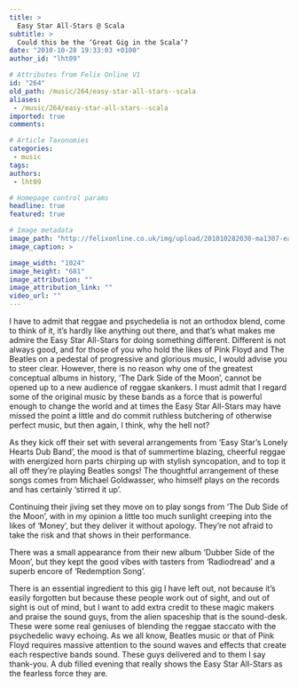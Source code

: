 ```yaml
---
title: >
  Easy Star All-Stars @ Scala
subtitle: >
  Could this be the ‘Great Gig in the Scala’?
date: "2010-10-28 19:33:03 +0100"
author_id: "lht09"

# Attributes from Felix Online V1
id: "264"
old_path: /music/264/easy-star-all-stars--scala
aliases:
 - /music/264/easy-star-all-stars--scala
imported: true
comments:

# Article Taxonomies
categories:
 - music
tags:
authors:
 - lht09

# Homepage control params
headline: true
featured: true

# Image metadata
image_path: "http://felixonline.co.uk/img/upload/201010282030-ma1307-easystar.jpg"
image_caption: >

image_width: "1024"
image_height: "681"
image_attribution: ""
image_attribution_link: ""
video_url: ""
---
```


I have to admit that reggae and psychedelia is not an orthodox blend, come to think of it, it’s hardly like anything out there, and that’s what makes me admire the Easy Star All-Stars for doing something different. Different is not always good, and for those of you who hold the likes of Pink Floyd and The Beatles on a pedestal of progressive and glorious music, I would advise you to steer clear. However, there is no reason why one of the greatest conceptual albums in history, ‘The Dark Side of the Moon’, cannot be opened up to a new audience of reggae skankers. I must admit that I regard some of the original music by these bands as a force that is powerful enough to change the world and at times the Easy Star All-Stars may have missed the point a little and do commit ruthless butchering of otherwise perfect music, but then again, I think, why the hell not?

As they kick off their set with several arrangements from ‘Easy Star’s Lonely Hearts Dub Band’, the mood is that of summertime blazing, cheerful reggae with energized horn parts chirping up with stylish syncopation, and to top it all off they’re playing Beatles songs! The thoughtful arrangement of these songs comes from Michael Goldwasser, who himself plays on the records and has certainly ‘stirred it up’.

Continuing their jiving set they move on to play songs from ‘The Dub Side of the Moon’, with in my opinion a little too much sunlight creeping into the likes of ‘Money’, but they deliver it without apology. They’re not afraid to take the risk and that shows in their performance.

There was a small appearance from their new album ‘Dubber Side of the Moon’, but they kept the good vibes with tasters from ‘Radiodread’ and a superb encore of ‘Redemption Song’.

There is an essential ingredient to this gig I have left out, not because it’s easily forgotten but because these people work out of sight, and out of sight is out of mind, but I want to add extra credit to these magic makers and praise the sound guys, from the alien spaceship that is the sound-desk. These were some real geniuses of blending the reggae staccato with the psychedelic wavy echoing. As we all know, Beatles music or that of Pink Floyd requires massive attention to the sound waves and effects that create each respective bands sound. These guys delivered and to them I say thank-you. A dub filled evening that really shows the Easy Star All-Stars as the fearless force they are.
